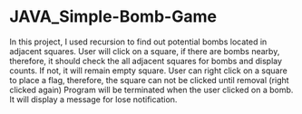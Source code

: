 # JAVA_Simple-Bomb-Game
In this project, I used recursion to find out potential bombs located in adjacent squares.
User will click on a square, if there are bombs nearby, therefore, it should check the all adjacent squares for bombs and display counts. 
If not, it will remain empty square. User can right click on a square to place a flag, therefore, the square can not be clicked until removal (right clicked again)
Program will be terminated when the user clicked on a bomb. It will display a message for lose notification.

